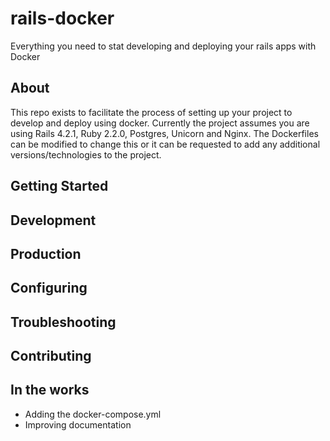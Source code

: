 # rails-docker
Everything you need to stat developing and deploying your rails apps with Docker

About
-----
This repo exists to facilitate the process of setting up your project to develop and deploy using docker. Currently the project assumes you are using Rails 4.2.1, Ruby 2.2.0, Postgres, Unicorn and Nginx. The Dockerfiles can be modified to change this or it can be requested to add any additional versions/technologies to the project.

Getting Started
-----

Development
-----

Production
----

Configuring 
----

Troubleshooting
----

Contributing
-----

In the works
----
- Adding the docker-compose.yml
- Improving documentation


